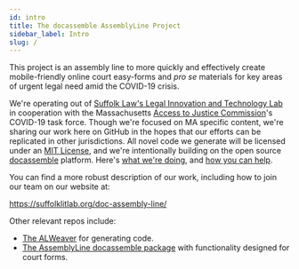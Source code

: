 ```yaml
---
id: intro
title: The docassemble AssemblyLine Project
sidebar_label: Intro
slug: /
---
```


This project is an assembly line to more quickly and effectively create mobile-friendly online court easy-forms and _pro se_ materials for key areas of urgent legal need amid the COVID-19 crisis.

We're operating out of [Suffolk Law's Legal Innovation and Technology Lab](https://suffolklitlab.org/) in cooperation with the Massachusetts [Access to Justice Commission](http://www.massa2j.org/a2j/)'s COVID-19 task force. Though we're focused on MA specific content, we're sharing our work here on GitHub in the hopes that our efforts can be replicated in other jurisdictions. All novel code we generate will be licensed under an [MIT License](https://github.com/SuffolkLITLab/doc-assembly-line/blob/master/LICENSE), and we're intentionally building on the open source [docassemble](https://docassemble.org/) platform. Here's [what we're doing](https://suffolklitlab.org/doc-assembly-line/#doing), and [how you can help](https://suffolklitlab.org/doc-assembly-line/#help).

You can find a more robust description of our work, including how to join our team on our website at:

https://suffolklitlab.org/doc-assembly-line/

Other relevant repos include: 

- [The ALWeaver](https://github.com/SuffolkLITLab/docassemble-assemblylinewizard) for generating code.
- [The AssemblyLine docassemble package](https://github.com/SuffolkLITLab/docassemble-MAVirtualCourt) with functionality designed for court forms.
